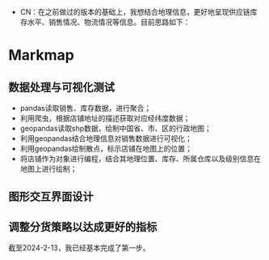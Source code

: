 
- CN：在之前做过的版本的基础上，我想结合地理信息，更好地呈现供应链库存水平、销售情况、物流情况等信息。目前思路如下：

# Markmap

## 数据处理与可视化测试
- pandas读取销售、库存数据，进行聚合；
- 利用爬虫，根据店铺地址的描述获取对应经纬度数据；
- geopandas读取shp数据，绘制中国省、市、区的行政地图；
- 利用geopandas结合地理信息对销售数据进行可视化；
- 利用geopandas绘制散点，标示店铺在地图上的位置；
- 将店铺作为对象进行编程，结合其地理位置、库存、所属仓库以及级别信息在地图上进行绘制；

## 图形交互界面设计

## 调整分货策略以达成更好的指标

截至2024-2-13，我已经基本完成了第一步。

